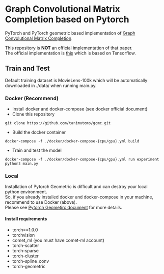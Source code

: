 # Graph Convolutional Matrix Completion based on Pytorch
PyTorch and PyTorch geometric based implementation of [Graph Convolutional Matrix Completion](https://arxiv.org/abs/1706.02263).

This repository is **NOT** an official implementation of that paper.  
The official implementation is [this](https://github.com/riannevdberg/gc-mc) which is based on Tensorflow.

## Train and Test
Default training dataset is MovieLens-100k which will be automatically downloaded in ./data/ when running main.py.
### Docker (Recommend)
- Install docker and docker-compose (see docker official document)
- Clone this repository
```
git clone https://github.com/tanimutomo/gcmc.git
```
- Build the docker container
```
docker-compose -f ./docker/docker-compose-{cpu/gpu}.yml build
```
- Train and test the model
```
docker-compose -f ./docker/docker-compose-{cpu/gpu}.yml run experiment python3 main.py
```

### Local
Installation of Pytorch Geometric is difficult and can destroy your local python environment.  
So, if you already installed docker and docker-compose in your machine, recommend to use Docker (above).  
Please see [Pytorch Geometirc document](https://rusty1s.github.io/pytorch_geometric/build/html/notes/installation.html) for more details.  
#### Install requirements
- torch==1.0.0
- torchvision
- comet_ml (you must have comet-ml account)
- torch-scatter
- torch-sparse
- torch-cluster
- torch-spline_conv
- torch-geometric
